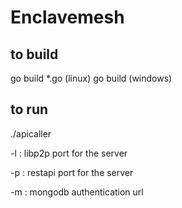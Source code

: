 # Enclavemesh 

## to build 
go build *.go (linux)
go build (windows) 


## to run 

./apicaller


-l : libp2p port for the server


-p : restapi port for the server


-m : mongodb authentication url

